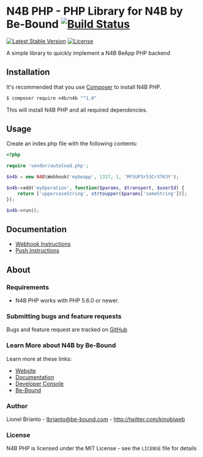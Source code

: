 # N4B PHP - PHP Library for N4B by Be-Bound [![Build Status](https://img.shields.io/travis/kinobi/n4b/master.svg)](https://travis-ci.org/kinobi/n4b)

[![Latest Stable Version](https://img.shields.io/packagist/v/n4b/n4b.svg)](https://packagist.org/packages/n4b/n4b)
[![License](https://img.shields.io/packagist/l/n4b/n4b.svg)](https://packagist.org/packages/n4b/n4b)

A simple library to quickly implement a N4B BeApp PHP backend

## Installation

It's recommended that you use [Composer](https://getcomposer.org/) to install N4B PHP.

```bash
$ composer require n4b/n4b "^1.0"
```

This will install N4B PHP and all required dependencies.

## Usage

Create an index.php file with the following contents:

```php
<?php

require 'vendor/autoload.php';

$n4b = new N4B\Webhook('mybeapp', 1337, 1, 'MY5UP3r53Cr37K3Y');

$n4b->add('myOperation', function($params, $transport, $userId) {
	return ['uppercaseString', strtoupper($params['someString'])];
});

$n4b->run();
```

## Documentation

- [Webhook Instructions](doc/01-webhook.md)
- [Push Instructions](doc/02-push.md)

## About

### Requirements

- N4B PHP works with PHP 5.6.0 or newer.

### Submitting bugs and feature requests

Bugs and feature request are tracked on [GitHub](https://github.com/kinobi/n4b/issues)

### Learn More about N4B by Be-Bound

Learn more at these links:

- [Website](https://n4b.io)
- [Documentation](http://doc.n4b.io)
- [Developer Console](https://dev.n4b.io)
- [Be-Bound](https://www.be-bound.com)

### Author

Lionel Brianto - <lbrianto@be-bound.com> - <http://twitter.com/kinobiweb><br />
<!--See also the list of [contributors](https://github.com/kinobi/n4b/contributors) which participated in this project.-->

### License

N4B PHP is licensed under the MIT License - see the `LICENSE` file for details